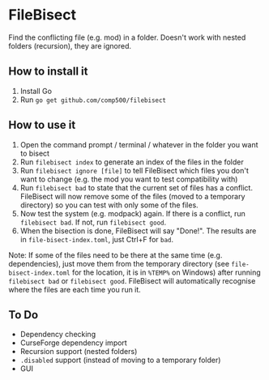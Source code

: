 # FileBisect
Find the conflicting file (e.g. mod) in a folder. Doesn't work with nested folders (recursion), they are ignored.

## How to install it
1. Install Go
2. Run `go get github.com/comp500/filebisect`

## How to use it
1. Open the command prompt / terminal / whatever in the folder you want to bisect
2. Run `filebisect index` to generate an index of the files in the folder
3. Run `filebisect ignore [file]` to tell FileBisect which files you don't want to change (e.g. the mod you want to test compatibility with)
4. Run `filebisect bad` to state that the current set of files has a conflict. FileBisect will now remove some of the files (moved to a temporary directory) so you can test with only some of the files.
5. Now test the system (e.g. modpack) again. If there is a conflict, run `filebisect bad`. If not, run `filebisect good`.
6. When the bisection is done, FileBisect will say "Done!". The results are in `file-bisect-index.toml`, just Ctrl+F for `bad`.

Note: If some of the files need to be there at the same time (e.g. dependencies), just move them from the temporary directory (see `file-bisect-index.toml` for the location, it is in `%TEMP%` on Windows) after running `filebisect bad` or `filebisect good`. FileBisect will automatically recognise where the files are each time you run it.

## To Do
- Dependency checking
- CurseForge dependency import
- Recursion support (nested folders)
- `.disabled` support (instead of moving to a temporary folder)
- GUI
